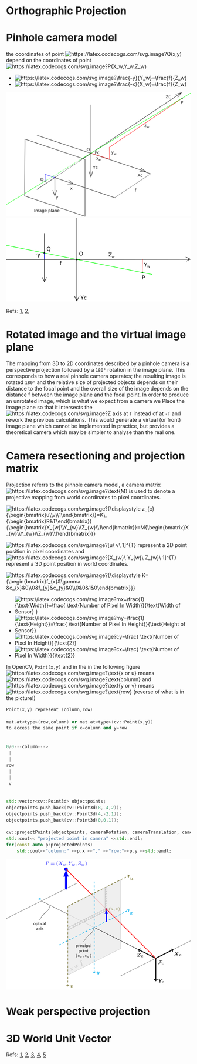 # Orthographic Projection

# Pinhole camera model

the coordinates  of point <img src="https://latex.codecogs.com/svg.image?Q(x,y)" title="https://latex.codecogs.com/svg.image?Q(x,y)" /> depend on the coordinates of point <img src="https://latex.codecogs.com/svg.image?P(X_w,Y_w,Z_w)" title="https://latex.codecogs.com/svg.image?P(X_w,Y_w,Z_w)" /> 

- <img src="https://latex.codecogs.com/svg.image?\frac{-y}{Y_w}=\frac{f}{Z_w}" title="https://latex.codecogs.com/svg.image?\frac{-y}{Y_w}=\frac{f}{Z_w}" />

- <img src="https://latex.codecogs.com/svg.image?\frac{-x}{X_w}=\frac{f}{Z_w}" title="https://latex.codecogs.com/svg.image?\frac{-x}{X_w}=\frac{f}{Z_w}" />


![Pinhole](images/Pinhole.svg)
![Pinhole2](images/Pinhole2.svg)



Refs: [1](https://en.wikipedia.org/wiki/Pinhole_camera_model#Geometry),
[2](https://ksimek.github.io/2013/08/13/intrinsic/),


# Rotated image and the virtual image plane

The mapping from 3D to 2D coordinates described by a pinhole camera is a perspective projection followed by a `180°` rotation in the image plane. This corresponds to how a real pinhole camera operates; the resulting image is rotated `180°` and the relative size of projected objects depends on their distance to the focal point and the overall size of the image depends on the distance f between the image plane and the focal point. In order to produce an unrotated image, which is what we expect from a camera we Place the image plane so that it intersects the <img src="https://latex.codecogs.com/svg.image?Z" title="https://latex.codecogs.com/svg.image?Z" /> axis at `f` instead of at `-f` and rework the previous calculations. This would generate a virtual (or front) image plane which cannot be implemented in practice, but provides a theoretical camera which may be simpler to analyse than the real one.


# Camera resectioning and projection matrix 

Projection referrs to the pinhole camera model, a camera matrix <img src="https://latex.codecogs.com/svg.image?\text{M}" title="https://latex.codecogs.com/svg.image?\text{M}" /> is used to denote a projective mapping from world coordinates to pixel coordinates.



<img src="https://latex.codecogs.com/svg.image?{\displaystyle&space;z_{c}{\begin{bmatrix}u\\v\\1\end{bmatrix}}=K\,{\begin{bmatrix}R&T\end{bmatrix}}{\begin{bmatrix}X_{w}\\Y_{w}\\Z_{w}\\1\end{bmatrix}}=M{\begin{bmatrix}X_{w}\\Y_{w}\\Z_{w}\\1\end{bmatrix}}}" title="https://latex.codecogs.com/svg.image?{\displaystyle z_{c}{\begin{bmatrix}u\\v\\1\end{bmatrix}}=K\,{\begin{bmatrix}R&T\end{bmatrix}}{\begin{bmatrix}X_{w}\\Y_{w}\\Z_{w}\\1\end{bmatrix}}=M{\begin{bmatrix}X_{w}\\Y_{w}\\Z_{w}\\1\end{bmatrix}}}" />




<img src="https://latex.codecogs.com/svg.image?[u\&space;v\&space;1]^{T}" title="https://latex.codecogs.com/svg.image?[u\ v\ 1]^{T}" /> represent a 2D point position in pixel coordinates and <img src="https://latex.codecogs.com/svg.image?[X_{w}\&space;Y_{w}\&space;Z_{w}\&space;1]^{T}" title="https://latex.codecogs.com/svg.image?[X_{w}\ Y_{w}\ Z_{w}\ 1]^{T}" /> represent a 3D point position in world coordinates.


<img src="https://latex.codecogs.com/svg.image?{\displaystyle&space;K={\begin{bmatrix}f_{x}&\gamma&space;&c_{x}&0\\0&f_{y}&c_{y}&0\\0&0&1&0\end{bmatrix}}}" title="https://latex.codecogs.com/svg.image?{\displaystyle K={\begin{bmatrix}f_{x}&\gamma &c_{x}&0\\0&f_{y}&c_{y}&0\\0&0&1&0\end{bmatrix}}}" />



- <img src="https://latex.codecogs.com/svg.image?mx=\frac{1}{\text{Width}}=\frac{&space;\text{Number&space;of&space;Pixel&space;In&space;Width}}{\text{Width&space;of&space;Sensor}&space;&space;}" title="https://latex.codecogs.com/svg.image?mx=\frac{1}{\text{Width}}=\frac{ \text{Number of Pixel In Width}}{\text{Width of Sensor} }" />    





- <img src="https://latex.codecogs.com/svg.image?my=\frac{1}{\text{Height}}=\frac{&space;\text{Number&space;of&space;Pixel&space;In&space;Height}}{\text{Height&space;of&space;Sensor}}" title="https://latex.codecogs.com/svg.image?my=\frac{1}{\text{Height}}=\frac{ \text{Number of Pixel In Height}}{\text{Height of Sensor}}" />    





- <img src="https://latex.codecogs.com/svg.image?cy=\frac{&space;\text{Number&space;of&space;Pixel&space;In&space;Height}}{\text{2}}" title="https://latex.codecogs.com/svg.image?cy=\frac{ \text{Number of Pixel In Height}}{\text{2}}" />    




- <img src="https://latex.codecogs.com/svg.image?cx=\frac{&space;\text{Number&space;of&space;Pixel&space;In&space;Width}}{\text{2}}" title="https://latex.codecogs.com/svg.image?cx=\frac{ \text{Number of Pixel In Width}}{\text{2}}" />    

 
 In OpenCV, `Point(x,y)` and in the in the following figure <img src="https://latex.codecogs.com/svg.image?\text{x&space;or&space;u}" title="https://latex.codecogs.com/svg.image?\text{x or u}" /> means <img src="https://latex.codecogs.com/svg.image?\text{column}" title="https://latex.codecogs.com/svg.image?\text{column}" /> and <img src="https://latex.codecogs.com/svg.image?\text{y&space;or&space;v}" title="https://latex.codecogs.com/svg.image?\text{y or v}" /> means  <img src="https://latex.codecogs.com/svg.image?\text{row}" title="https://latex.codecogs.com/svg.image?\text{row}" /> (reverse of what is in the picture!)


```cpp
Point(x,y) represent (column,row)

mat.at<type>(row,column) or mat.at<type>(cv::Point(x,y))
to access the same point if x=column and y=row


0/0---column--->
 |
 |
row
 |
 |
 v
```



```cpp 

std::vector<cv::Point3d> objectpoints;
objectpoints.push_back(cv::Point3d(8,-4,2));
objectpoints.push_back(cv::Point3d(4,-2,1));
objectpoints.push_back(cv::Point3d(0,0,1));

cv::projectPoints(objectpoints, cameraRotation, cameraTranslation, cameraMatrix, distortionCoefficient, projectedPoints);
std::cout<< "projected point in camera" <<std::endl;
for(const auto p:projectedPoints)
	std::cout<<"column:" <<p.x <<"," <<"row:"<<p.y <<std::endl;
```

![pinhole_camera_model](images/pinhole_camera_model.png)


# Weak perspective projection




# 3D World Unit Vector

Refs: [1](https://stackoverflow.com/questions/12977980/in-opencv-converting-2d-image-point-to-3d-world-unit-vector),
[2](https://docs.opencv.org/4.x/d9/d0c/group__calib3d.html),
[3](https://stackoverflow.com/questions/44888119/c-opencv-calibration-of-the-camera-with-different-resolution),
[4](https://docs.opencv.org/3.2.0/da/d54/group__imgproc__transform.html#ga55c716492470bfe86b0ee9bf3a1f0f7e),
[5](https://www.mathematik.uni-marburg.de/~thormae/lectures/graphics1/graphics_6_1_eng_web.html#1)











